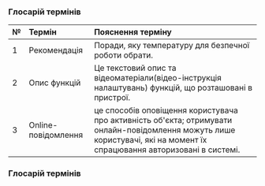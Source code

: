 ### Глосарій термінів
|№|	Термін|	Пояснення терміну
|:-     |:-         |:- |
|1|	Рекомендація| Поради, яку температуру для безпечної роботи обрати.
|2|	Опис функцій| Це текстовий опис та відеоматеріали(відео-інструкція налаштувань) функцій, що розташовані в пристрої.
|3|Online-повідомлення|це способів оповіщення користувача про активність об'єкта; отримувати онлайн-повідомлення можуть лише користувачі, які на момент їх спрацювання авторизовані в системі.
### Глосарій термінів

